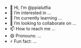 - 👋 Hi, I’m @ppialutfia
- 👀 I’m interested in ...
- 🌱 I’m currently learning ...
- 💞️ I’m looking to collaborate on ...
- 📫 How to reach me ...
- 😄 Pronouns: ...
- ⚡ Fun fact: ...

<!---
ppialutfia/ppialutfia is a ✨ special ✨ repository because its `README.md` (this file) appears on your GitHub profile.
You can click the Preview link to take a look at your changes.
--->
